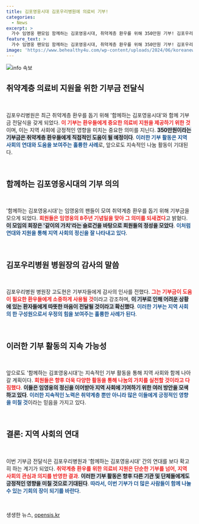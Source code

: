 ```yaml
---
title: 김포영웅시대 김포우리병원에 의료비 기부!
categories:
  - News
excerpt: >
  가수 임영웅 팬모임 함께하는 김포영웅시대, 취약계층 환우를 위해 350만원 기부! 김포우리병원, 그들의 나눔 정신과 따뜻한 마음을 전하며, 지역사회의 희망이 되고 있습니다.
feature_text: >
  가수 임영웅 팬모임 함께하는 김포영웅시대, 취약계층 환우를 위해 350만원 기부! 김포우리병원, 그들의 나눔 정신과 따뜻한 마음을 전하며, 지역사회의 희망이 되고 있습니다.
image: 'https://www.behealthy4u.com/wp-content/uploads/2024/06/koreanews.jpg'
---
```


<p><img src="https://www.behealthy4u.com/wp-content/uploads/2024/06/koreanews.jpg" alt="info 속보" /></p>

<h2 data-ke-size="size26">취약계층 의료비 지원을 위한 기부금 전달식</h2>

<p data-ke-size="size16">&nbsp;</p>

<p data-ke-size="size16">김포우리병원은 최근 취약계층 환우를 돕기 위해 '함께하는 김포영웅시대'와 함께 기부금 전달식을 갖게 되었다. <b><span style="color: #ee2323;">이 기부는 환우들에게 중요한 의료비 지원을 제공하기 위한 것</span></b>이며, 이는 지역 사회에 긍정적인 영향을 미치는 중요한 의미를 지닌다. <b><span style="background-color: #21538527;">350만원이라는 기부금은 취약계층 환우들에게 직접적인 도움이 될 예정이다</span></b>. <b><span style="color: #1a5490;">이러한 기부 활동은 지역 사회의 연대와 도움을 보여주는 훌륭한 사례</span></b>로, 앞으로도 지속적인 나눔 활동이 기대된다.</p>

<p data-ke-size="size16">&nbsp;</p>

<h2 data-ke-size="size26">함께하는 김포영웅시대의 기부 의의</h2>

<p data-ke-size="size16">&nbsp;</p>

<p data-ke-size="size16">'함께하는 김포영웅시대'는 임영웅의 팬들이 모여 취약계층 환우를 돕기 위해 기부금을 모으게 되었다. <b><span style="color: #ee2323;">회원들은 임영웅의 8주년 기념일을 맞아 그 의미를 되새겼다</span></b>고 밝혔다. <b><span style="background-color: #21538527;">이 모임의 회장은 '같이의 가치'라는 슬로건을 바탕으로 회원들의 정성을 모았다</span></b>. <b><span style="color: #1a5490;">이처럼 연대와 지원을 통해 지역 사회의 정신을 잘 나타내고 있다</span></b>.</p>

<p data-ke-size="size16">&nbsp;</p>

<h2 data-ke-size="size26">김포우리병원 병원장의 감사의 말씀</h2>

<p data-ke-size="size16">&nbsp;</p>

<p data-ke-size="size16">김포우리병원 병원장 고도현은 기부자들에게 감사의 인사를 전했다. <b><span style="color: #ee2323;">그는 기부금이 도움이 필요한 환우들에게 소중하게 사용될 것</span></b>이라고 강조하며, <b><span style="background-color: #21538527;">이 기부로 인해 어려운 상황에 있는 환자들에게 따뜻한 마음이 전달될 것이라고 확신했다</span></b>. <b><span style="color: #1a5490;">이러한 기부는 지역 사회의 한 구성원으로서 우정의 힘을 보여주는 훌륭한 사례가 된다</span></b>.</p>

<p data-ke-size="size16">&nbsp;</p>

<h2 data-ke-size="size26">이러한 기부 활동의 지속 가능성</h2>

<p data-ke-size="size16">&nbsp;</p>

<p data-ke-size="size16">앞으로도 '함께하는 김포영웅시대'는 지속적인 기부 활동을 통해 지역 사회와 함께 나아갈 계획이다. <b><span style="color: #ee2323;">회원들은 향후 더욱 다양한 활동을 통해 나눔의 가치를 실천할 것이라고 다짐했다</span></b>. <b><span style="background-color: #21538527;">이들은 임영웅의 정신을 이어받아 지역 사회에 기여하기 위한 여러 방안을 모색하고 있다</span></b>. <b><span style="color: #1a5490;">이러한 지속적인 노력은 취약계층 뿐만 아니라 많은 이들에게 긍정적인 영향을 미칠 것</span></b>이라는 믿음을 가지고 있다.</p>

<p data-ke-size="size16">&nbsp;</p>

<h2 data-ke-size="size26">결론: 지역 사회의 연대</h2>

<p data-ke-size="size16">&nbsp;</p>

<p data-ke-size="size16">이번 기부금 전달식은 김포우리병원과 '함께하는 김포영웅시대' 간의 연대를 보다 확고히 하는 계기가 되었다. <b><span style="color: #ee2323;">취약계층 환우를 위한 의료비 지원은 단순한 기부를 넘어, 지역 사회의 관심과 의지를 반영한 결과</span></b>. <b><span style="background-color: #21538527;">이러한 기부 활동은 향후 다른 기관 및 단체들에게도 긍정적인 영향을 미칠 것으로 기대된다</span></b>. <b><span style="color: #1a5490;">따라서, 이번 기부가 더 많은 사람들이 함께 나눌 수 있는 기회의 장이 되기를 바란다</span></b>.</p>

<p data-ke-size="size16">&nbsp;</p>
생생한 뉴스, <a href="https://opensis.kr" rel="dofollow">opensis.kr</a>


